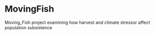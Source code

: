 MovingFish
==========

Moving_Fish project examining how harvest and climate stressor affect population subsistence 
